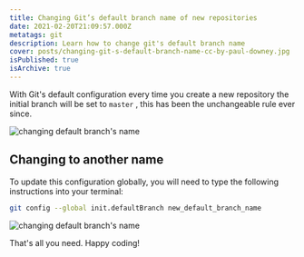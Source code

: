 ```yaml
---
title: Changing Git’s default branch name of new repositories
date: 2021-02-20T21:09:57.000Z
metatags: git
description: Learn how to change git's default branch name
cover: posts/changing-git-s-default-branch-name-cc-by-paul-downey.jpg
isPublished: true
isArchive: true
---
```


With Git's default configuration every time you create a new repository the initial branch will be set to `master` , this has been the unchangeable rule ever since.

![changing default branch's name](/posts/new-repo.gif)

## Changing to another name

<p>To update this configuration globally, you will need to type the following instructions into your terminal:

```bash
git config --global init.defaultBranch new_default_branch_name
```

![changing default branch's name](/posts/set-git-default-branch.gif)

That's all you need. Happy coding!
